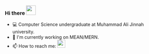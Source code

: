 ### Hi there <img src="https://raw.githubusercontent.com/iampavangandhi/iampavangandhi/master/gifs/Hi.gif" width="30px">

- 💻 Computer Science undergraduate at Muhammad Ali Jinnah university.
- 🔭 I'm currently working on MEAN/MERN.
- 📫 How to reach me: <a href="https://www.linkedin.com/in/mustafa-jawed-48781b185/"><img src="https://img.shields.io/badge/linkedin-%230077B5.svg?&style=for-the-badge&logo=linkedin&logoColor=white" height=25></a>

<br/>




